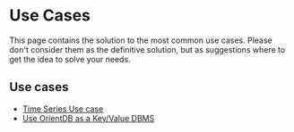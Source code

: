 # Use Cases

This page contains the solution to the most common use cases. Please don't consider them as the definitive solution, but as suggestions where to get the idea to solve your needs.

## Use cases

- [Time Series Use case](Time-series-use-case.md)
- [Use OrientDB as a Key/Value DBMS](Key-Value-use-case.md)
